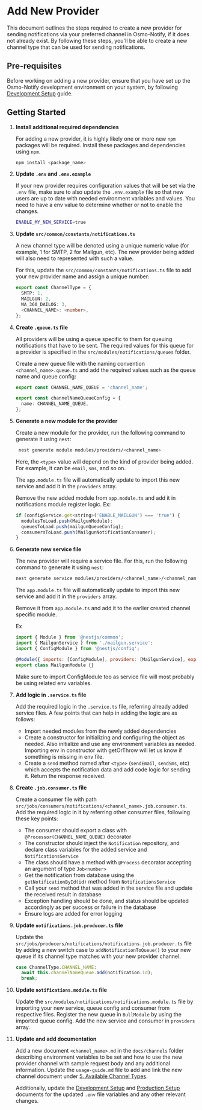 # Add New Provider

This document outlines the steps required to create a new provider for sending notifications via your preferred channel in Osmo-Notify, if it does not already exist. By following these steps, you'll be able to create a new channel type that can be used for sending notifications.

## Pre-requisites

Before working on adding a new provider, ensure that you have set up the Osmo-Notify development environment on your system, by following [Development Setup](development-setup.md) guide.

## Getting Started

1. **Install additional required dependencies**

    For adding a new provider, it is highly likely one or more new `npm` packages will be required. Install these packages and dependencies using `npm`.

    ```sh
    npm install <package_name>
    ```

2. **Update `.env` and `.env.example`**

    If your new provider requires configuration values that will be set via the `.env` file, make sure to also update the `.env.example` file so that new users are up to date with needed environment variables and values.
    You need to have a env value to determine whether or not to enable the changes.

    ```sh
    ENABLE_MY_NEW_SERVICE=true
    ```

3. **Update `src/common/constants/notifications.ts`**

    A new channel type will be denoted using a unique numeric value (for example, 1 for SMTP, 2 for Mailgun, etc). The new provider being added will also need to represented with such a value.

    For this, update the `src/common/constants/notifications.ts` file to add your new provider name and assign a unique number:

    ```ts
    export const ChannelType = {
      SMTP: 1,
      MAILGUN: 2,
      WA_360_DAILOG: 3,
      <CHANNEL_NAME>: <number>,
    };
    ```

4. **Create `.queue.ts` file**

    All providers will be using a queue specific to them for queuing notifications that have to be sent. The required values for this queue for a provider is specified in the `src/modules/notifications/queues` folder.

    Create a new queue file with the naming convention `<channel_name>.queue.ts` and add the required values such as the queue name and queue config:

    ```ts
    export const CHANNEL_NAME_QUEUE = 'channel_name';

    export const channelNameQueueConfig = {
      name: CHANNEL_NAME_QUEUE,
    };
    ```


5. **Generate a new module for the provider**

    Create a new module for the provider, run the following command to generate it using `nest`:

    ```sh
     nest generate module modules/providers/<channel_name>
    ```

    Here, the `<type>` value will depend on the kind of provider being added. For example, it can be `email`, `sms`, and so on.

    The `app.module.ts` file will automatically update to import this new service and add it in the `providers` array.

    Remove the new added module from `app.module.ts` and add it in notifications module register logic.
    Ex: 

    ```js
    if (configService.get<string>('ENABLE_MAILGUN') === 'true') {
      modulesToLoad.push(MailgunModule);
      queuesToLoad.push(mailgunQueueConfig);
      consumersToLoad.push(MailgunNotificationConsumer);
    }
    ```

5. **Generate new service file**

    The new provider will require a service file. For this, run the following command to generate it using `nest`:

    ```sh
    nest generate service modules/providers/<channel_name>/<channel_name>
    ```

    The `app.module.ts` file will automatically update to import this new service and add it in the `providers` array.

    Remove it from `app.module.ts` and add it to the earlier created channel specific module.
    
    Ex
    ```js
    import { Module } from '@nestjs/common';
    import { MailgunService } from './mailgun.service';
    import { ConfigModule } from '@nestjs/config';

    @Module({ imports: [ConfigModule], providers: [MailgunService], exports: [MailgunService] })
    export class MailgunModule {}
    ```
    Make sure to import ConfigModule too as service file will most probably be using related env variables.

6. **Add logic in `.service.ts` file**

    Add the required logic in the `.service.ts` file, referring already added service files. A few points that can help in adding the logic are as follows:

    - Import needed modules from the newly added dependencies
    - Create a constructor for initializing and configuring the object as needed. Also initialize and use any environment variables as needed. Importing env in constructor with getOrThrow will let us know if something is missing in env file.
    - Create a `send` method named after `<type>` (`sendEmail`, `sendSms`, etc) which accepts the notification data and add code logic for sending it. Return the response received.

7. **Create `.job.consumer.ts` file**

    Create a consumer file with path `src/jobs/consumers/notifications/<channel_name>.job.consumer.ts`. Add the required logic in it by referring other consumer files, following these key points:

    - The consumer should export a class with `@Processor(CHANNEL_NAME_QUEUE)` decorator
    - The constructor should inject the `Notification` repository, and declare class variables for the added service and `NotificationsService`
    - The class should have a method with `@Process` decorator accepting an argument of type `Job<number>`
    - Get the notification from database using the `getNotificationById(id)` method from `NotificationsService`
    - Call your `send` method that was added in the service file and update the received result in database
    - Exception handling should be done, and status should be updated accordingly as per success or failure in the database
    - Ensure logs are added for error logging

8. **Update `notifications.job.producer.ts` file**

    Update the `src/jobs/producers/notifications/notifications.job.producer.ts` file by adding a new switch case to `addNotificationToQueue()` to your new queue if its channel type matches with your new provider channel.

    ```ts
    case ChannelType.CHANNEL_NAME:
      await this.channelNameQueue.add(notification.id);
      break;
    ```

9. **Update `notifications.module.ts` file**

    Update the `src/modules/notifications/notifications.module.ts` file by importing your new service, queue config and consumer from respective files. Register the new queue in `BullModule` by using the imported queue config. Add the new service and consumer in `providers` array.

10. **Update and add documentation**

    Add a new document `<channel_name>.md` in the `docs/channels` folder describing environment variables to be set and how to use the new provider channel with sample request body and any additional information. Update the `usage-guide.md` file to add and link the new channel document under [5. Available Channel Types](usage-guide.md#5-available-channel-types).

    Additionally, update the [Development Setup](development-setup.md) and [Production Setup](production-setup.md) documents for the updated `.env` file variables and any other relevant changes.

